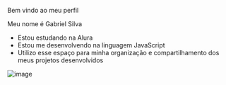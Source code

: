 Bem vindo ao meu perfil

Meu nome é Gabriel Silva 
- Estou estudando na Alura
- Estou me desenvolvendo na linguagem JavaScript
- Utilizo esse espaço para minha organização e
compartilhamento dos meus projetos desenvolvidos

![image](https://media1.tenor.com/m/xCkCA1qN2AMAAAAC/kiss-trophy-neymar-jr.gif)
